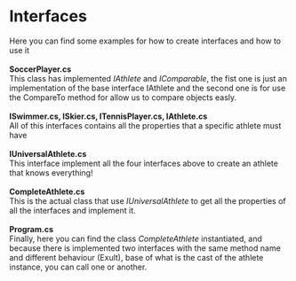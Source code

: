 # Interfaces

Here you can find some examples for how to create interfaces and how to use it
 <br> <br>
<b/>SoccerPlayer.cs</b> <br>
This class has implemented <i>IAthlete</i> and <i>IComparable</i>, the fist one is just an implementation of the base interface IAthlete and the second one is for use the CompareTo method for allow us to compare objects easly.
 <br> <br>
<b/>ISwimmer.cs, ISkier.cs, ITennisPlayer.cs, IAthlete.cs</b> <br>
All of this interfaces contains all the properties that a specific athlete must have
 <br> <br>
<b/>IUniversalAthlete.cs</b> <br>
This interface implement all the four interfaces above to create an athlete that knows everything!
 <br> <br>
<b/>CompleteAthlete.cs</b> <br>
This is the actual class that use <i>IUniversalAthlete</i> to get all the properties of all the interfaces and implement it.
 <br> <br>
<b/>Program.cs</b> <br>
Finally, here you can find the class <i>CompleteAthlete</i> instantiated, and because there is implemented two interfaces with the same method name and different behaviour (Exult), base of what is the cast of the athlete instance, you can call one or another.
